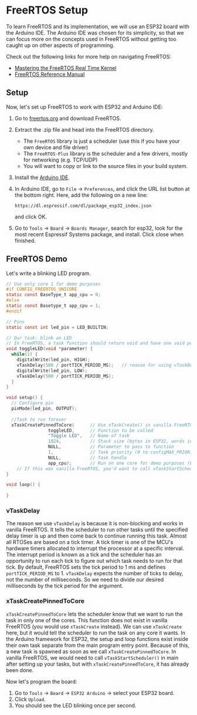 # FreeRTOS Setup

To learn FreeRTOS and its implementation, we will use an ESP32 board with the Arduino IDE. The Arduino IDE was chosen for its simplicity, so that we can focus more on the concepts used in FreeRTOS without getting too caught up on other aspects of programming.

Check out the following links for more help on navigating FreeRTOS:
- [Mastering the FreeRTOS Real Time Kernel](https://freertos.org/fr-content-src/uploads/2018/07/161204_Mastering_the_FreeRTOS_Real_Time_Kernel-A_Hands-On_Tutorial_Guide.pdf)
- [FreeRTOS Reference Manual](https://freertos.org/fr-content-src/uploads/2018/07/FreeRTOS_Reference_Manual_V10.0.0.pdf)

## Setup
Now, let's set up FreeRTOS to work with ESP32 and Arduino IDE:
1. Go to [freertos.org](freertos.org) and download FreeRTOS.  
2. Extract the .zip file and head into the FreeRTOS directory.  

    - The `FreeRTOS` library is just a scheduler (use this if you have your own device and file driver)
    - The `FreeRTOS-Plus` library is the scheduler and a few drivers, mostly for networking (e.g. TCP/UDP)
    - You will want to copy or link to the source files in your build system.
    
3. Install the [Arduino IDE](https://www.arduino.cc/en/software).
4. In Arduino IDE, go to `File` -> `Preferences`, and click the URL list button at the bottom right. Here, add the following on a new line:
    ```
    https://dl.espressif.com/dl/package_esp32_index.json
    ```
    and click OK.
5. Go to `Tools` -> `Board` -> `Boards Manager`, search for esp32, look for the most recent Espressif Systems package, and install. Click close when finished.

## FreeRTOS Demo

Let's write a blinking LED program.
```c
// Use only core 1 for demo purposes
#if CONFIG_FREERTOS_UNICORE
static const BaseType_t app_cpu = 0;
#else
static const Basetype_t app_cpu = 1;
#endif

// Pins
static const int led_pin = LED_BUILTIN;

// Our task: blink an LED
// In FreeRTOS, a task function should return void and have one void pointer parameter.
void toggleLED(void *parameter) {     
  while(1) {
    digitalWrite(led_pin, HIGH);
    vTaskDelay(500 / portTICK_PERIOD_MS);   // reason for using vTaskDelay instead of Arduino's delay function written below
    digitalWrite(led_pin, LOW);
    vTaskDelay(500 / portTICK_PERIOD_MS);
  }
}

void setup() {
  // Configure pin
  pinMode(led_pin, OUTPUT);
  
  //Task to run forever
  xTaskCreatePinnedToCore(      // Use xTaskCreate() in vanilla FreeRTOS
                toggleLED,      // Function to be called
                "Toggle LED",   // Name of task
                1024,           // Stack size (bytes in ESP32, words in FreeRTOS)
                NULL,           // Parameter to pass to function
                1,              // Task priority (0 to configMAX_PRIORITIES - 1)
                NULL,           // Task handle
                app_cpu);       // Run on one core for demo purposes (ESP32 only)
    // If this was vanilla FreeRTOS, you'd want to call vTaskStartScheduler() in main after setting up your tasks.
}

void loop() {
  
}
```
### vTaskDelay
The reason we use `vTaskDelay` is because it is non-blocking and works in vanilla FreeRTOS. It tells the scheduler to run other tasks until the specified delay timer is up and then come back to continue running this task. Almost all RTOSes are based on a tick timer. A tick timer is one of the MCU's hardware timers allocated to interrupt the processor at a specific interval. The interrupt period is known as a tick and the scheduler has an opportunity to run each tick to figure out which task needs to run for that tick. By default, FreeRTOS sets the tick period to 1 ms and defines `portTICK_PERIOD_MS` to 1. `vTaskDelay` expects the number of ticks to delay, not the number of milliseconds. So we need to divide our desired milliseconds by the tick period for the argument.
### xTaskCreatePinnedToCore
`xTaskCreatePinnedToCore` lets the scheduler know that we want to run the task in only one of the cores. This function does not exist in vanilla FreeRTOS (you would use `xTaskCreate` instead). We can use `xTaskCreate` here, but it would tell the scheduler to run the task on any core it wants. In the Arduino framework for ESP32, the setup and loop functions exist inside their own task separate from the main program entry point. Because of this, a new task is spawned as soon as we call `xTaskCreatePinnedToCore`. In vanilla FreeRTOS, we would need to call `vTaskStartScheduler()` in main after setting up your tasks, but with `xTaskCreatePinnedToCore`, it has already been done.

Now let's program the board:
1. Go to `Tools` -> `Board` -> `ESP32 Arduino` -> select your ESP32 board.  
2. Click `Upload`.  
3. You should see the LED blinking once per second.
